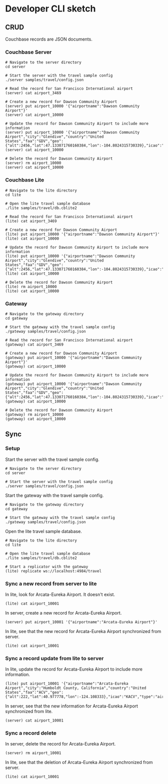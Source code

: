# Developer CLI sketch

## CRUD

Couchbase records are JSON documents.

### Couchbase Server

```shell
# Navigate to the server directory
cd server

# Start the server with the travel sample config
./server samples/travel/config.json

# Read the record for San Francisco International airport
(server) cat airport_3469

# Create a new record for Dawson Community Airport
(server) put airport_10000 '{"airportname":"Dawson Community Airport"}'
(server) cat airport_10000

# Update the record for Dawson Community Airport to include more information
(server) put airport_10000 '{"airportname":"Dawson Community Airport","city":"Glendive","country":"United States","faa":"GDV","geo":{"alt":2456,"lat":47.133071760160384,"lon":-104.8024315730339},"icao":"KGDV","type":"airport","tz":"America/Denver"}'
(server) cat airport_10000

# Delete the record for Dawson Community Airport
(server) rm airport_10000
(server) cat airport_10000
```

### Couchbase Lite

```shell
# Navigate to the lite directory
cd lite

# Open the lite travel sample database
./lite samples/travel/db.cblite2

# Read the record for San Francisco International airport
(lite) cat airport_3469

# Create a new record for Dawson Community Airport
(lite) put airport_10000 '{"airportname":"Dawson Community Airport"}'
(lite) cat airport_10000

# Update the record for Dawson Community Airport to include more information
(lite) put airport_10000 '{"airportname":"Dawson Community Airport","city":"Glendive","country":"United States","faa":"GDV","geo":{"alt":2456,"lat":47.133071760160384,"lon":-104.8024315730339},"icao":"KGDV","type":"airport","tz":"America/Denver"}'
(lite) cat airport_10000

# Delete the record for Dawson Community Airport
(lite) rm airport_10000
(lite) cat airport_10000
```

### Gateway

```shell
# Navigate to the gateway directory
cd gateway

# Start the gateway with the travel sample config
./gateway samples/travel/config.json

# Read the record for San Francisco International airport
(gateway) cat airport_3469

# Create a new record for Dawson Community Airport
(gateway) put airport_10000 '{"airportname":"Dawson Community Airport"}'
(gateway) cat airport_10000

# Update the record for Dawson Community Airport to include more information
(gateway) put airport_10000 '{"airportname":"Dawson Community Airport","city":"Glendive","country":"United States","faa":"GDV","geo":{"alt":2456,"lat":47.133071760160384,"lon":-104.8024315730339},"icao":"KGDV","type":"airport","tz":"America/Denver"}'
(gateway) cat airport_10000

# Delete the record for Dawson Community Airport
(gateway) rm airport_10000
(gateway) cat airport_10000
```

## Sync

### Setup

Start the server with the travel sample config.

```shell
# Navigate to the server directory
cd server

# Start the server with the travel sample config
./server samples/travel/config.json
```

Start the gateway with the travel sample config.

```shell
# Navigate to the gateway directory
cd gateway

# Start the gateway with the travel sample config
./gateway samples/travel/config.json
```

Open the lite travel sample database.

```shell
# Navigate to the lite directory
cd lite

# Open the lite travel sample database
./lite samples/travel/db.cblite2

# Start a replicator with the gateway
(lite) replicate ws://localhost:4984/travel
```

### Sync a new record from server to lite

In lite, look for Arcata-Eureka Airport. It doesn't exist.

```shell
(lite) cat airport_10001
```

In server, create a new record for Arcata-Eureka Airport.

```shell
(server) put airport_10001 '{"airportname":"Arcata-Eureka Airport"}'
```

In lite, see that the new record for Arcata-Eureka Airport synchronized from server.

```shell
(lite) cat airport_10001
```

### Sync a record update from lite to server

In lite, update the record for Arcata-Eureka Airport to include more information.

```shell
(lite) put airport_10001 '{"airportname":"Arcata-Eureka Airport","city":"Humboldt County, California","country":"United States","faa":"ACV","geo":{"alt":222,"lat":40.977778,"lon":-124.108333},"icao":"KACV","type":"airport","tz":"America/Los_Angeles"}'
```

In server, see that the new information for Arcata-Eureka Airport synchronized from lite.

```shell
(server) cat airport_10001
```

### Sync a record delete

In server, delete the record for Arcata-Eureka Airport.

```shell
(server) rm airport_10001
```

In lite, see that the deletion of Arcata-Eureka Airport synchronized from server.

```shell
(lite) cat airport_10001
```
